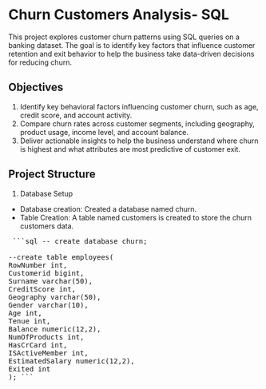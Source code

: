 # Churn Customers Analysis- SQL 
This project explores customer churn patterns using SQL queries on a banking dataset. The goal is to identify key factors that influence customer retention and exit behavior to help the business take data-driven decisions for reducing churn.

## Objectives
1. Identify key behavioral factors influencing customer churn, such as age, credit score, and account activity.
2. Compare churn rates across customer segments, including geography, product usage, income level, and account balance.
3. Deliver actionable insights to help the business understand where churn is highest and what attributes are most predictive of customer exit.

## Project Structure

1. Database Setup
* Database creation: Created a database named churn.
* Table Creation: A table named customers is created to store the churn customers data.
  
<pre> ```sql -- create database churn;

--create table employees(
RowNumber int,
Customerid bigint,
Surname varchar(50),
CreditScore int,
Geography varchar(50),
Gender varchar(10),
Age int,
Tenue int,
Balance numeric(12,2),
NumOfProducts int,
HasCrCard int,
ISActiveMember int,
EstimatedSalary numeric(12,2),
Exited int
); ``` </pre>

